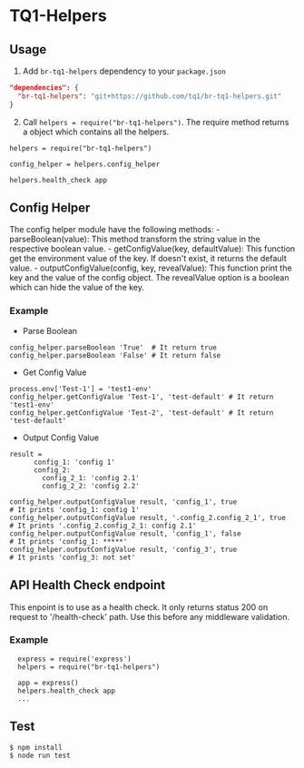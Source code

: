 # TQ1-Helpers

## Usage

1. Add `br-tq1-helpers` dependency to your `package.json`

  ```json
  "dependencies": {
    "br-tq1-helpers": "git+https://github.com/tq1/br-tq1-helpers.git"
  }
  ```
2. Call `helpers = require("br-tq1-helpers")`. The require method returns a object which contains all the helpers.

  ```
  helpers = require("br-tq1-helpers")

  config_helper = helpers.config_helper

  helpers.health_check app

  ```

## Config Helper

  The config helper module have the following methods:
    - parseBoolean(value): This method transform the string value in the respective boolean value.
    - getConfigValue(key, defaultValue): This function get the environment value of the key. If doesn't exist, it returns the default value.
    - outputConfigValue(config, key, revealValue): This function print the key and the value of the config object. The revealValue option is a boolean which can hide the value of the key.

### Example

  - Parse Boolean

  ```
  config_helper.parseBoolean 'True'  # It return true
  config_helper.parseBoolean 'False' # It return false
  ```

  - Get Config Value

  ```
  process.env['Test-1'] = 'test1-env'
  config_helper.getConfigValue 'Test-1', 'test-default' # It return 'test1-env'
  config_helper.getConfigValue 'Test-2', 'test-default' # It return 'test-default'
  ```

  - Output Config Value

  ```
  result = 
        config_1: 'config 1'
        config_2: 
          config_2_1: 'config 2.1'
          config_2_2: 'config 2.2'

  config_helper.outputConfigValue result, 'config_1', true               # It prints 'config_1: config 1'
  config_helper.outputConfigValue result, '.config_2.config_2_1', true   # It prints '.config_2.config_2_1: config 2.1'
  config_helper.outputConfigValue result, 'config_1', false              # It prints 'config_1: *****'
  config_helper.outputConfigValue result, 'config_3', true               # It prints 'config_3: not set'
  ```

## API Health Check endpoint

  This enpoint is to use as a health check. It only returns status 200 on request to '/health-check' path. Use this before any middleware validation. 

### Example

  ```
    express = require('express')
    helpers = require("br-tq1-helpers")

    app = express()
    helpers.health_check app
    ...
  ```

## Test

```
$ npm install
$ node run test
```
